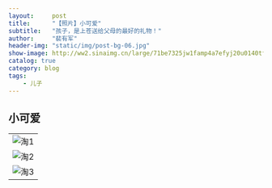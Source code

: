 ```yaml
---
layout:     post
title:      "【照片】小可爱"
subtitle:   "孩子，是上苍送给父母的最好的礼物！"
author:     "裴有军"
header-img: "static/img/post-bg-06.jpg"
show-image: http://ww2.sinaimg.cn/large/71be7325jw1famp4a7efyj20u0140tfc.jpg
catalog: true
category: blog
tags:
    - 儿子
---
```


## 小可爱

| |
| --------------------------------------------------------------------------------------------- |
| <img src="http://ww2.sinaimg.cn/large/71be7325jw1famp4a7efyj20u0140tfc.jpg" alt="淘1">   |
| <img src="http://ww3.sinaimg.cn/large/71be7325jw1famp4jxrngj20u0140gsw.jpg" alt="淘2">   |
| <img src="http://ww1.sinaimg.cn/large/71be7325jw1famp4tc3ivj20u014046n.jpg" alt="淘3">   |


